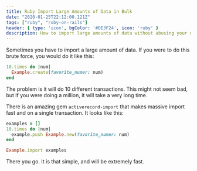 ```yaml
---
title: Ruby Import Large Amounts of Data in Bulk
date: "2020-01-25T22:12:00.121Z"
tags: ["ruby", "ruby-on-rails"]
header: { type: 'icon', bgColor: '#DE3F24', icon: 'ruby' }
description: How to import large amounts of data without abusing your database
---
```


Sometimes you have to import a large amount of data.
If you were to do this brute force, you would do it like this:


```ruby
10.times do |num|
  Example.create(favorite_numer: num)
end
```

The problem is it will do 10 different transactions.
This might not seem bad, but if you were doing a million, it will take a very long time.


There is an amazing gem `activerecord-import` that makes massive import fast and on a single transaction.
It looks like this:

```ruby
examples = []
10.times do |num|
  example.push Example.new(favorite_numer: num)
end

Example.import examples
```

There you go. It is that simple, and will be extremely fast.